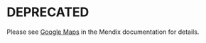 # DEPRECATED

Please see [Google Maps](https://docs.mendix.com/appstore/modules/google-maps) in the Mendix documentation for details.